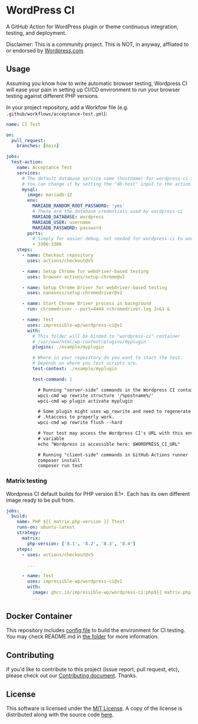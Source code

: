 # WordPress CI

A GitHub Action for WordPress plugin or theme continuous integration, testing, and deployment.

Disclaimer: This is a community project. This is NOT, in anyway, affliated to or endorsed by
[Wordpress.com](Wordpress.com).

## Usage

Assuming you know how to write automatic browser testing, Wordpress CI will ease your pain in
setting up CI/CD environment to run your browser testing against different PHP versions.

In your project repository, add a Workfow file (e.g. `.github/workflows/acceptance-test.yml`):

```yaml
name: CI Test

on:
  pull_request:
    branches: [main]

jobs:
  test-action:
    name: Acceptance Test
    services:
      # The default database service name (hostname) for wordpress-ci is "mysql"
      # You can change it by setting the "db-host" input to the action.
      mysql:
        image: mariadb:12
        env:
          MARIADB_RANDOM_ROOT_PASSWORD: 'yes'
          # These are the database credentials used by wordpress-ci
          MARIADB_DATABASE: wordpress
          MARIADB_USER: username
          MARIADB_PASSWORD: password
        ports:
          # Simply for easier debug, not needed for wordpress-ci to work
          - 3306:3306
    steps:
      - name: Checkout repository
        uses: actions/checkout@v5

      - name: Setup Chrome for webdriver-based testing
        uses: browser-actions/setup-chrome@v2

      - name: Setup Chrome Driver for webdriver-based testing
        uses: nanasess/setup-chromedriver@v2

      - name: Start Chrome Driver process in background
        run: chromedriver --port=4444 >chromedriver.log 2>&1 &

      - name: Test
        uses: impressible-wp/wordpress-ci@v1
        with:
          # This folder will be binded to "wordpress-ci" container
          # /var/www/html/wp-content/plugins/myplugin
          plugins: ./example/myplugin

          # Where in your repository do you want to start the test.
          # Depends on where you test scripts are.
          test-context: ./example/myplugin

          test-command: |

            # Running "server-side" commands in the Wordpress CI container
            wpci-cmd wp rewrite structure '/%postname%/'
            wpci-cmd wp plugin activate myplugin

            # Some plugin might uses wp_rewrite and need to regenerate
            # .htaccess to properly work.
            wpci-cmd wp rewrite flush --hard

            # Your test may access the Wordpress CI's URL with this environment
            # variable
            echo "Wordpress is accessible here: $WORDPRESS_CI_URL"

            # Running "client-side" commands in GitHub Actions runner
            composer install
            composer run test
```

### Matrix testing

Wordpress CI default builds for PHP version 8.1+. Each has its own different image
ready to be pull from.

```yaml
jobs:
  build:
    name: PHP ${{ matrix.php-version }} Ttest
    runs-on: ubuntu-latest
    strategy:
      matrix:
        php-version: ['8.1', '8.2', '8.3', '8.4']
    steps:
      - uses: actions/checkout@v5

        ...

      - name: Test
        uses: impressible-wp/wordpress-ci@v1
        with:
          image: ghcr.io/impressible-wp/wordpress-ci:php${{ matrix.php-version }}
          ...
```

## Docker Container

This repository includes [config file](docker/Dockerfile) to build the environment for
CI testing. You may check README.md in [the folder](docker/) for more information.

## Contributing

If you'd like to contribute to this project (issue report, pull request, etc), please check out
our [Contributing document](CONTRIBUTING.md). Thanks.

## License

This software is licensed under the [MIT License](https://mit-license.org). A copy of the license
is distributed along with the source code [here](LICENSE.md).
